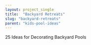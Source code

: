 ```yaml
---
layout: project_single
title:  "Backyard Retreats"
slug: "backyard-retreats"
parent: "kids-pool-ideas"
---
```

25 Ideas for Decorating Backyard Pools